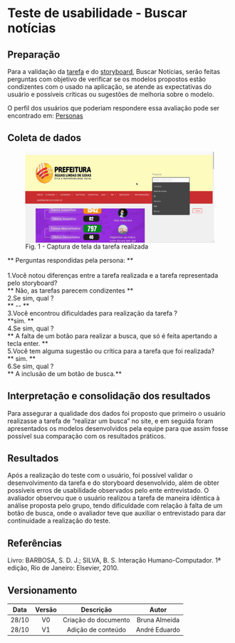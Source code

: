 # Teste de usabilidade - Buscar notícias

## Preparação

<p>Para a validação da <a href="../../analise_tarefas/CTT">tarefa</a> e do <a href="../../storyboard/storyboard_2">storyboard</a>, Buscar Notícias, serão feitas perguntas com objetivo de verificar se os modelos propostos estão condizentes com o usado na aplicação, se atende as expectativas do usuário e possíveis críticas ou sugestões de melhoria sobre o modelo.</p>

<p>O perfil dos usuários que poderiam respondere essa avaliação pode ser encontrado em: <a href="../perfil_usuario/perfil_personas">Personas</a></p>

## Coleta de dados

<figure>
<img align=center width="600" src="../../imagens/avaliacao/coleta_dados.gif">
<br>
<figcaption>Fig. 1 - Captura de tela da tarefa realizada </a></figcaption>
</figure>
** Perguntas respondidas pela persona: **<br>
<br>
1.Você notou diferenças entre a tarefa realizada e a tarefa representada pelo storyboard?<br>
** Não, as tarefas parecem condizentes **<br>
2.Se sim, qual ?<br>
 ** -- **<br>
3.Você encontrou dificuldades para realização da tarefa ?<br>
**sim. **<br>
4.Se sim, qual ?<br>
** A falta de um botão para realizar a busca, que só é feita apertando a tecla enter. ** <br>
5.Você tem alguma sugestão ou crítica para a tarefa que foi realizada?<br>
** sim. **<br>
6.Se sim, qual ?<br>
** A inclusão de um botão de busca.**<br>

## Interpretação e consolidação dos resultados

Para assegurar a qualidade dos dados foi proposto que primeiro o usuário realizasse a tarefa de “realizar um busca” no site, e em seguida foram apresentados os modelos desenvolvidos pela equipe para que assim fosse possível sua comparação com os resultados práticos.

## Resultados

Após a realização do teste com o usuário, foi possível validar o desenvolvimento da tarefa e do storyboard desenvolvido, além de obter possíveis erros de usabilidade observados pelo ente entrevistado.
O avaliador observou que o usuário realizou a tarefa de maneira idêntica à análise proposta pelo grupo, tendo dificuldade com relação à falta de um botão de busca, onde o avaliador teve que auxiliar o entrevistado para dar continuidade a realização do teste.

## Referências

Livro: BARBOSA, S. D. J.; SILVA, B. S. Interação Humano-Computador. 1ª edição, Rio de Janeiro: Elsevier, 2010.

## Versionamento

| Data  | Versão |      Descrição       |     Autor     |
| :---: | :----: | :------------------: | :-----------: |
| 28/10 |   V0   | Criação do documento | Bruna Almeida |
| 28/10 |   V1   |  Adição de conteúdo  | André Eduardo |
